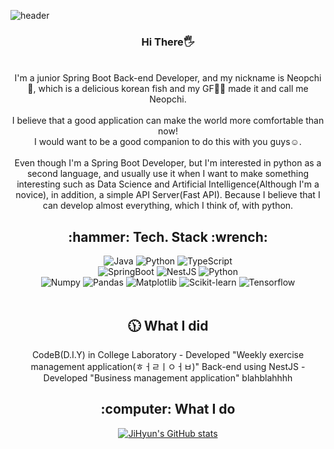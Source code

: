 ![header](https://capsule-render.vercel.app/api?type=waving&color=auto&height=300&section=header&text=Neopchi🐟&fontSize=90)
<div align="center">
  <h3>Hi There🖐</h3>
  <br/>
  I'm a junior Spring Boot Back-end Developer, and my nickname is Neopchi🐠, which is a delicious korean fish and my GF🙆‍♀️ made it and call me Neopchi.
  <br/><br/>
  I believe that a good application can make the world more comfortable than now!<br/>I would want to be a good companion to do this with you guys☺.
  <br/><br/>
  Even though I'm a Spring Boot Developer, but I'm interested in python as a second language, and usually use it when I want to make something interesting such as Data Science and Artificial Intelligence(Although I'm a novice), in addition, a simple API Server(Fast API). Because I believe that I can develop almost everything, which I think of, with python.

  <h2>
  :hammer: Tech. Stack :wrench:
  </h2>
  <img alt="Java" src ="https://img.shields.io/badge/Java-EF2D5E.svg?&style=for-the-badge&logo=Java&logoColor=white"/>
  <img alt="Python" src ="https://img.shields.io/badge/Python-3776AB.svg?&style=for-the-badge&logo=Python&logoColor=white"/>
  <img alt="TypeScript" src ="https://img.shields.io/badge/TypeScript-3178C6.svg?&style=for-the-badge&logo=TypeScript&logoColor=white"/>
  <br/>
  <img alt="SpringBoot" src ="https://img.shields.io/badge/Spring%20Boot-6DB33F.svg?&style=for-the-badge&logo=SpringBoot&logoColor=white"/>
  <img alt="NestJS" src ="https://img.shields.io/badge/NestJS-E0234E.svg?&style=for-the-badge&logo=NestJS&logoColor=white"/>
  <img alt="Python" src ="https://img.shields.io/badge/FastAPI-009688.svg?&style=for-the-badge&logo=FastAPI&logoColor=white"/>
  <br/>
  <img alt="Numpy" src ="https://img.shields.io/badge/Numpy-013243.svg?&style=for-the-badge&logo=NumPy&logoColor=white"/>
  <img alt="Pandas" src ="https://img.shields.io/badge/Pandas-150458.svg?&style=for-the-badge&logo=Pandas&logoColor=white"/>
  <img alt="Matplotlib" src ="https://img.shields.io/badge/Matplotlib-006600.svg?&style=for-the-badge&logoColor=white"/>
  <img alt="Scikit-learn" src ="https://img.shields.io/badge/Scikit&#8208;Learn-F7931E.svg?&style=for-the-badge&logo=scikit-learn&logoColor=white"/>
  <img alt="Tensorflow" src ="https://img.shields.io/badge/Tensorflow-FF6F00.svg?&style=for-the-badge&logo=tensorflow&logoColor=white"/>
  <br/><br/>
  <h2>
    🕦 What I did
  </h2
  - Developed web-based block coding tool named <b>CodeB(D.I.Y)</b> in College Laboratory
  - Developed "Weekly exercise management application(ㅎㅓㄹㅣㅇㅓㅂ)" Back-end using NestJS
  - Developed "Business management application" blahblahhhh
  <h2>
    :computer: What I do
  </h2>
  
[![JiHyun's GitHub stats](https://github-readme-stats.vercel.app/api?username=dinb1242)](https://github.com/dinb1242)
  
</div>
